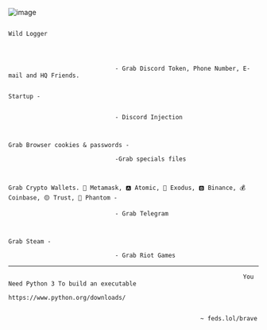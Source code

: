  ![image](https://github.com/brickinghouses/Wild-Logger/assets/142438806/e910a5e1-afa8-4380-91b5-2dab34ebb52c)


                                                                                  Wild Logger


                                                                  

                                  - Grab Discord Token, Phone Number, E-mail and HQ Friends.

                                                                                                           Startup -


                                  - Discord Injection


                                                                                                          Grab Browser cookies & passwords -

                                  -Grab specials files


                                                                                                          Grab Crypto Wallets. 🦊 Metamask, 🅰️ Atomic, 👾 Exodus, 🅱️ Binance, 💰 Coinbase, 🟡 Trust, 👻 Phantom -

                                  - Grab Telegram


                                                                                                          Grab Steam -

                                  - Grab Riot Games

----------------------------------------------------------------------------------------------------------------------------------------------------------------------------------------------------------------------------



                                                                      You Need Python 3 To build an executable
                                                                       https://www.python.org/downloads/


                                                          ~ feds.lol/brave 

